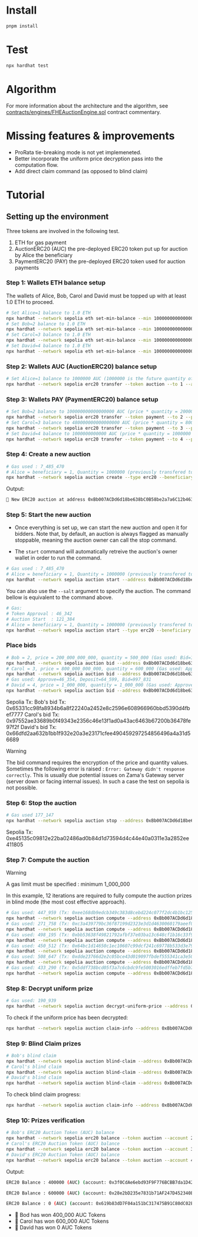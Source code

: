 # Install

```bash
pnpm install
```

# Test

```bash
npx hardhat test
```

# Algorithm

For more information about the architecture and the algorithm, see [contracts/engines/FHEAuctionEngine.sol](https://github.com/0xalexbel/fhe-single-price-auction/blob/14c7121b1dee13cbef8224a096d9ded8a45aaaa2/contracts/engines/FHEAuctionEngine.sol) contract commentary.

# Missing features & improvements

- ProRata tie-breaking mode is not yet implemeneted.
- Better incorporate the uniform price decryption pass into the computation flow.
- Add direct claim command (as opposed to blind claim)

# Tutorial

## Setting up the environment

Three tokens are involved in the following test.

1. ETH for gas payment
2. AuctionERC20 (AUC) the pre-deployed ERC20 token put up for auction by Alice the beneficiary
3. PaymentERC20 (PAY) the pre-deployed ERC20 token used for auction payments

### Step 1: Wallets ETH balance setup

The wallets of Alice, Bob, Carol and David must be topped up with at least 1.0 ETH to proceed.

```bash
# Set Alice=1 balance to 1.0 ETH
npx hardhat --network sepolia eth set-min-balance --min 1000000000000000000 --account 1
# Set Bob=2 balance to 1.0 ETH
npx hardhat --network sepolia eth set-min-balance --min 1000000000000000000 --account 2
# Set Carol=3 balance to 1.0 ETH
npx hardhat --network sepolia eth set-min-balance --min 1000000000000000000 --account 3
# Set David=4 balance to 1.0 ETH
npx hardhat --network sepolia eth set-min-balance --min 1000000000000000000 --account 4
```

### Step 2: Wallets AUC (AuctionERC20) balance setup

```bash
# Set Alice=1 balance to 1000000 AUC (1000000 is the future quantity of token put up for auction)
npx hardhat --network sepolia erc20 transfer --token auction --to 1 --amount 1000000
```

### Step 3: Wallets PAY (PaymentERC20) balance setup

```bash
# Set Bob=2 balance to 100000000000000000 AUC (price * quantity = 200000000000 * 500000)
npx hardhat --network sepolia erc20 transfer --token payment --to 2 --price 200000000000 --quantity 500000
# Set Carol=3 balance to 480000000000000000 AUC (price * quantity = 800000000000 * 600000)
npx hardhat --network sepolia erc20 transfer --token payment --to 3 --price 800000000000 --quantity 600000
# Set David=4 balance to 1000000000000 AUC (price * quantity = 1000000 * 1000000)
npx hardhat --network sepolia erc20 transfer --token payment --to 4 --price 1000000 --quantity 1000000
```

### Step 4: Create a new auction

```bash
# Gas used : 7_485_470
# Alice = beneficiary = 1, Quantity = 1000000 (previously transfered to Alice's wallet)
npx hardhat --network sepolia auction create --type erc20 --beneficiary 1 --salt MyFHEAuction1 --quantity 1000000 --minimum-payment-deposit 1000000 --payment-penalty 500 --max-bid-count 3
```

Output:

```bash
🚀 New ERC20 auction at address 0xBb007ACDd6d18be638bC0B58be2a7a6C12b4639B has been successfully created.
```

### Step 5: Start the new auction

- Once everything is set up, we can start the new auction and open it for bidders. Note that, by default, an auction is always flagged as manually stoppable,
  meaning the auction owner can call the stop command.

- The `start` command will automatically retreive the auction's owner wallet in order to run the command.

```bash
# Gas used : 7_485_470
# Alice = beneficiary = 1, Quantity = 1000000 (previously transfered to Alice's wallet)
npx hardhat --network sepolia auction start --address 0xBb007ACDd6d18be638bC0B58be2a7a6C12b4639B --duration 100000
```

You can also use the `--salt` argument to specify the auction. The command bellow is equivalent to the command above.

```bash
# Gas:
# Token Approval : 46_342
# Auction Start  : 121_384
# Alice = beneficiary = 1, Quantity = 1000000 (previously transfered to Alice's wallet)
npx hardhat --network sepolia auction start --type erc20 --beneficiary 1 --salt MyFHEAuction1 --duration 100000
```

### Place bids

```bash
# Bob = 2, price = 200_000_000_000, quantity = 500_000 (Gas used: Bid=1_051_919)
npx hardhat --network sepolia auction bid --address 0xBb007ACDd6d18be638bC0B58be2a7a6C12b4639B --bidder 2 --price 200000000000 --quantity 500000
# Carol = 3, price = 800_000_000_000, quantity = 600_000 (Gas used: Approve=46_378, Deposit=64_623, Bid=997_795)
npx hardhat --network sepolia auction bid --address 0xBb007ACDd6d18be638bC0B58be2a7a6C12b4639B --bidder 3 --price 800000000000 --quantity 600000
# Gas used: Approve=46_354, Deposit=64_599, Bid=997_831
# David = 4, price = 1_000_000, quantity = 1_000_000 (Gas used: Approve=46_354, Deposit=64_599, Bid=997_831)
npx hardhat --network sepolia auction bid --address 0xBb007ACDd6d18be638bC0B58be2a7a6C12b4639B --bidder 4 --price 1000000 --quantity 1000000
```

Sepolia Tx:
Bob's bid Tx: 0x65331cc98fa8934b6a8f22240a2452e8c2596e608966960bbd5390d4fbef7777
Carol's bid Tx: 0x97552ae33689b0f49343e2356c46e13f1ad0a43ac6463b67200b36478fe97f2f
David's bid Tx: 0x66dfd2aa632b1bb1f932e20a3e23171cfee490459297254856496a4a31d56689

> [!WARNING]  
> The bid command requires the encryption of the price and quantity values. Sometimes the following error is raised :
> `Error: Gateway didn't response correctly`. This is usually due potential issues on Zama's Gateway server (server down or facing internal issues).
> In such a case the test on sepolia is not possible.

### Step 6: Stop the auction

```bash
# Gas used 177_147
npx hardhat --network sepolia auction stop --address 0xBb007ACDd6d18be638bC0B58be2a7a6C12b4639B
```

Sepolia Tx: 0xe45135c09812e22ba02486ad0b84d1d73594d4c44e40a0311e3a2852ee411805

### Step 7: Compute the auction

> [!WARNING]  
> A gas limit must be specified : minimum 1_000_000

In this example, 12 iterations are required to fully compute the auction prizes in blind mode (the most cost effective approach).

```bash
# Gas used: 447_959 (Tx: 0xee168db9edcb349c383d8cebd224c077f2dc4b1bc125ddf5fad11dab679a9e15)
npx hardhat --network sepolia auction compute --address 0xBb007ACDd6d18be638bC0B58be2a7a6C12b4639B --count 2 --worker 2 --gas-limit 2000000 --blind-claim
# Gas used: 271_758 (Tx: 0xc3a439779bc36f87199d2323e3d1d4630060179aeef0cdfa07d7e7c166441f41)
npx hardhat --network sepolia auction compute --address 0xBb007ACDd6d18be638bC0B58be2a7a6C12b4639B --count 2 --worker 3 --gas-limit 2000000 --blind-claim
# Gas used: 498_195 (Tx: 0xbb53638f49821792afbf37e03ba13c648cf1b16c33f99f1d61c4d2a3a237ef65)
npx hardhat --network sepolia auction compute --address 0xBb007ACDd6d18be638bC0B58be2a7a6C12b4639B --count 2 --worker 4 --gas-limit 2000000 --blind-claim
# Gas used: 450_512 (Tx: 0x64bc1d14650c1ec10607c99dcf241c69778b533d3e7985d9b74d5b6df49f7336)
npx hardhat --network sepolia auction compute --address 0xBb007ACDd6d18be638bC0B58be2a7a6C12b4639B --count 2 --worker 2 --gas-limit 2000000 --blind-claim
# Gas used: 508_647 (Tx: 0xdde23766d2e2c05bce43d019097fbdef555341ca3e5074418c5095679b0e2221) Progress=91%
npx hardhat --network sepolia auction compute --address 0xBb007ACDd6d18be638bC0B58be2a7a6C12b4639B --count 2 --worker 3 --gas-limit 2000000 --blind-claim
# Gas used: 433_290 (Tx: 0x5ddf738bcd05f3a7c6cbdc9fe5003016edffeb7fd5b7f508498a2c9b8ea65078) Progress=100%
npx hardhat --network sepolia auction compute --address 0xBb007ACDd6d18be638bC0B58be2a7a6C12b4639B --count 2 --worker 4 --gas-limit 2000000 --blind-claim
```

### Step 8: Decrypt uniform prize

```bash
# Gas used: 190_939
npx hardhat --network sepolia auction decrypt-uniform-price --address 0xBb007ACDd6d18be638bC0B58be2a7a6C12b4639B
```

To check if the uniform price has been decrypted:

```bash
npx hardhat --network sepolia auction claim-info --address 0xBb007ACDd6d18be638bC0B58be2a7a6C12b4639B
```

### Step 9: Blind Claim prizes

```bash
# Bob's blind claim
npx hardhat --network sepolia auction blind-claim --address 0xBb007ACDd6d18be638bC0B58be2a7a6C12b4639B --bidder 2
# Carol's blind claim
npx hardhat --network sepolia auction blind-claim --address 0xBb007ACDd6d18be638bC0B58be2a7a6C12b4639B --bidder 3
# David's blind claim
npx hardhat --network sepolia auction blind-claim --address 0xBb007ACDd6d18be638bC0B58be2a7a6C12b4639B --bidder 4
```

To check blind claim progress:

```bash
npx hardhat --network sepolia auction claim-info --address 0xBb007ACDd6d18be638bC0B58be2a7a6C12b4639B
```

### Step 10: Prizes verification

```bash
# Bob's ERC20 Auction Token (AUC) balance
npx hardhat --network sepolia erc20 balance --token auction --account 2
# Carol's ERC20 Auction Token (AUC) balance
npx hardhat --network sepolia erc20 balance --token auction --account 3
# David's ERC20 Auction Token (AUC) balance
npx hardhat --network sepolia erc20 balance --token auction --account 4
```

Output:

```bash
ERC20 Balance : 400000 (AUC) (account: 0x3f0CdAe6ebd93F9F776BCBB7da1D42180cC8fcC1)
```

```bash
ERC20 Balance : 600000 (AUC) (account: 0x28e2bD235e7831b71AF247D452340B6127627131)
```

```bash
ERC20 Balance : 0 (AUC) (account: 0x619b83dD7F04a151bC317475B91C80dC02E33d3A)
```

- 🥇 Bod has won 400_000 AUC Tokens
- 🥈 Carol has won 600_000 AUC Tokens
- 🥉 David has won 0 AUC Tokens
